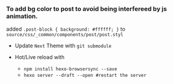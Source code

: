 ### To add bg color to post to avoid being interfereed by js animation.
added `.post-block { background: #ffffff; }`
to `source/css/_common/components/post/post.styl`

- Update `Next` Theme with `git submodule`

- Hot/Live reload with
    - `npm install hexo-browsersync --save`
    - `hexo server --draft --open #restart the server`